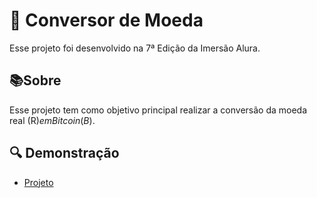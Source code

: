 
# 💱 Conversor de Moeda

Esse projeto foi desenvolvido na 7ª Edição da Imersão Alura.

##  📚Sobre
Esse projeto tem como objetivo principal realizar a conversão da moeda real (R$) em Bitcoin (B$).    
## 🔍 Demonstração

- [Projeto](https://codepen.io/keviinlucs/pen/mdvMWbv)

